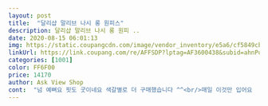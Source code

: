 ```yaml
---
layout: post 
title:  "달리샵 말리브 나시 롱 원피스" 
description: 달리샵 말리브 나시 롱 원피 ..
date: 2020-08-15 06:01:13 
img: https://static.coupangcdn.com/image/vendor_inventory/e5a6/cf5849cb2ba040b37ce09ab381d17b9303036800fe8b73d37e199a7e0a73.jpg 
linkUrl: https://link.coupang.com/re/AFFSDP?lptag=AF3600438&subid=ahnPublicAsk&pageKey=1731216139&itemId=2946916136&vendorItemId=70935448759&traceid=V0-113-a913fd9e837fb090 
categories: [1001] 
color: FF6F00 
price: 14170 
author: Ask View Shop 
cont:  "넘 예뻐요 핏도 굿이네요 색갈별로 더 구매했습니다 ^^<br/>매일 이것만 입어요  색깔이 더 다양하면 재구매할거같아요<br/>아주 예쁜옷입니다 나무랄때가없습니다 처음에 민트색이 눈에 탁들어왔어요 기장도 마음에 들고 면도 좋고 색깔 별로 다 샀어요 집에서 입으려고 샀는데 아까와서 오늘 입고 외출했어요<br/>적극 추천합니다<br/>조금이라도 불편하면 안입고 다른사람 주거나 버리는데 편해서<br/>집에서 입으려고 샀어요<br/>" 
---
```

